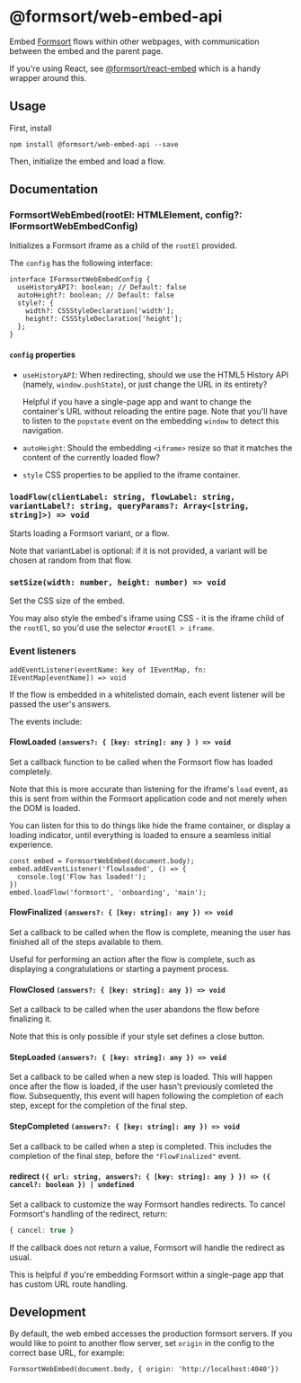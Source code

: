 # @formsort/web-embed-api

Embed [Formsort](https://formsort.com) flows within other webpages, with communication between the embed and the parent page.

If you're using React, see [@formsort/react-embed](../react-embed) which is a handy wrapper around this.

## Usage

First, install

```shell
npm install @formsort/web-embed-api --save
```

Then, initialize the embed and load a flow.

## Documentation

### FormsortWebEmbed(rootEl: HTMLElement, config?: IFormsortWebEmbedConfig)

Initializes a Formsort iframe as a child of the `rootEl` provided.

The `config` has the following interface:

```tsx
interface IFormsortWebEmbedConfig {
  useHistoryAPI?: boolean; // Default: false
  autoHeight?: boolean; // Default: false
  style?: {
    width?: CSSStyleDeclaration['width'];
    height?: CSSStyleDeclaration['height'];
  };
}
```

#### `config` properties

- `useHistoryAPI`: When redirecting, should we use the HTML5 History API (namely, `window.pushState`), or just change the URL in its entirety?

  Helpful if you have a single-page app and want to change the container's URL without reloading the entire page. Note that you'll have to listen to the `popstate` event on the embedding `window` to detect this navigation.

- `autoHeight`: Should the embedding `<iframe>` resize so that it matches the content of the currently loaded flow?

- `style` CSS properties to be applied to the iframe container.

### `loadFlow(clientLabel: string, flowLabel: string, variantLabel?: string, queryParams?: Array<[string, string]>) => void`

Starts loading a Formsort variant, or a flow.

Note that variantLabel is optional: if it is not provided, a variant will be chosen at random from that flow.

### `setSize(width: number, height: number) => void`

Set the CSS size of the embed.

You may also style the embed's iframe using CSS - it is the iframe child of the `rootEl`, so you'd use the selector `#rootEl > iframe`.

### Event listeners

```tsx
addEventListener(eventName: key of IEventMap, fn: IEventMap[eventName]) => void
```

If the flow is embedded in a whitelisted domain, each event listener will be passed the user's answers.

The events include:
#### FlowLoaded `(answers?: { [key: string]: any } ) => void`

Set a callback function to be called when the Formsort flow has loaded completely.

Note that this is more accurate than listening for the iframe's `load` event, as this is sent from within the Formsort application code and not merely when the DOM is loaded.

You can listen for this to do things like hide the frame container, or display a loading indicator, until everything is loaded to ensure a seamless initial experience.

```
const embed = FormsortWebEmbed(document.body);
embed.addEventListener('flowloaded', () => {
  console.log('Flow has loaded!');
})
embed.loadFlow('formsort', 'onboarding', 'main');
```

#### FlowFinalized `(answers?: { [key: string]: any }) => void`

Set a callback to be called when the flow is complete, meaning the user has finished all of the steps available to them.

Useful for performing an action after the flow is complete, such as displaying a congratulations or starting a payment process.

#### FlowClosed `(answers?: { [key: string]: any }) => void`

Set a callback to be called when the user abandons the flow before finalizing it.

Note that this is only possible if your style set defines a close button.

#### StepLoaded `(answers?: { [key: string]: any }) => void`

Set a callback to be called when a new step is loaded. 
This will happen once after the flow is loaded, if the user hasn't previously comleted the flow. Subsequently, this event will hapen following the completion of each step, except for the completion of the final step.

#### StepCompleted `(answers?: { [key: string]: any }) => void`

Set a callback to be called when a step is completed. This includes the completion of the final step, before the `"FlowFinalized"` event.

#### redirect `({ url: string, answers?: { [key: string]: any } }) => ({ cancel?: boolean }) | undefined`

Set a callback to customize the way Formsort handles redirects. To cancel Formsort's handling of the redirect, return:
  ```typescript
  { cancel: true }
  ```


  If the callback does not return a value, Formsort will handle the redirect as usual.

This is helpful if you're embedding Formsort within a single-page app that has custom URL route handling. 

## Development

By default, the web embed accesses the production formsort servers. If you would like to point to another flow server, set `origin` in the config to the correct base URL, for example:

```tsx
FormsortWebEmbed(document.body, { origin: 'http://localhost:4040'})
```
